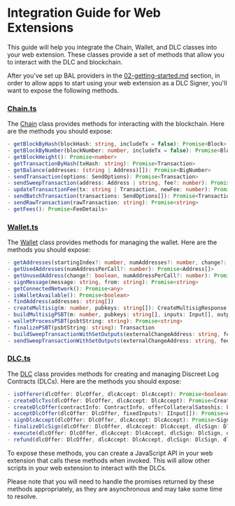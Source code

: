 # Integration Guide for Web Extensions

This guide will help you integrate the Chain, Wallet, and DLC classes into your web extension. These classes provide a set of methods that allow you to interact with the DLC and blockchain.

After you've set up BAL providers in the [02-getting-started.md](./02-getting-started.md) section, in order to allow apps to start using your web extension as a DLC Signer, you'll want to expose the following methods. 

### [Chain.ts](../packages/client/lib/Chain.ts)

The [Chain](../packages/client/lib/Chain.ts) class provides methods for interacting with the blockchain. Here are the methods you should expose:

```ts
- getBlockByHash(blockHash: string, includeTx = false): Promise<Block>
- getBlockByNumber(blockNumber: number, includeTx = false): Promise<Block>
- getBlockHeight(): Promise<number>
- getTransactionByHash(txHash: string): Promise<Transaction>
- getBalance(addresses: (string | Address)[]): Promise<BigNumber>
- sendTransaction(options: SendOptions): Promise<Transaction>
- sendSweepTransaction(address: Address | string, fee?: number): Promise<Transaction>
- updateTransactionFee(tx: string | Transaction, newFee: number): Promise<Transaction>
- sendBatchTransaction(transactions: SendOptions[]): Promise<Transaction>
- sendRawTransaction(rawTransaction: string): Promise<string>
- getFees(): Promise<FeeDetails>
```

### [Wallet.ts](../packages/client/lib/Wallet.ts)

The [Wallet](../packages/client/lib/Wallet.ts) class provides methods for managing the wallet. Here are the methods you should expose:

```ts
- getAddresses(startingIndex?: number, numAddresses?: number, change?: boolean): Promise<Address[]>
- getUsedAddresses(numAddressPerCall?: number): Promise<Address[]>
- getUnusedAddress(change?: boolean, numAddressPerCall?: number): Promise<Address>
- signMessage(message: string, from: string): Promise<string>
- getConnectedNetwork(): Promise<any>
- isWalletAvailable(): Promise<boolean>
- findAddress(addresses: string[])
- createMultisig(m: number, pubkeys: string[]): CreateMultisigResponse
- buildMultisigPSBT(m: number, pubkeys: string[], inputs: Input[], outputs: Output[]): string
- walletProcessPSBT(psbtString: string): Promise<string>
- finalizePSBT(psbtString: string): Transaction
- buildSweepTransactionWithSetOutputs(externalChangeAddress: string, feePerByte: number, outputs: Output[], fixedInputs: Input[])
- sendSweepTransactionWithSetOutputs(externalChangeAddress: string, feePerByte: number, outputs: Output[], fixedInputs: Input[])
```

### [DLC.ts](../packages/client/lib/Dlc.ts)

The [DLC](../packages/client/lib/Dlc.ts) class provides methods for creating and managing Discreet Log Contracts (DLCs). Here are the methods you should expose:

```ts
- isOfferer(dlcOffer: DlcOffer, dlcAccept: DlcAccept): Promise<boolean>
- createDlcTxs(dlcOffer: DlcOffer, dlcAccept: DlcAccept): Promise<CreateDlcTxsResponse>
- createDlcOffer(contractInfo: ContractInfo, offerCollateralSatoshis: bigint, feeRatePerVb: bigint, cetLocktime: number, refundLocktime: number, fixedInputs?: IInput[]): Promise<DlcOffer>
- acceptDlcOffer(dlcOffer: DlcOffer, fixedInputs?: IInput[]): Promise<AcceptDlcOfferResponse>
- signDlcAccept(dlcOffer: DlcOffer, dlcAccept: DlcAccept): Promise<SignDlcAcceptResponse>
- finalizeDlcSign(dlcOffer: DlcOffer, dlcAccept: DlcAccept, dlcSign: DlcSign, dlcTxs: DlcTransactions): Promise<Tx>
- execute(dlcOffer: DlcOffer, dlcAccept: DlcAccept, dlcSign: DlcSign, dlcTxs: DlcTransactions, oracleAttestation: OracleAttestationV0, isOfferer?: boolean): Promise<Tx>
- refund(dlcOffer: DlcOffer, dlcAccept: DlcAccept, dlcSign: DlcSign, dlcTxs: DlcTransactions): Promise<Tx>
```


To expose these methods, you can create a JavaScript API in your web extension that calls these methods when invoked. This will allow other scripts in your web extension to interact with the DLCs.

Please note that you will need to handle the promises returned by these methods appropriately, as they are asynchronous and may take some time to resolve.